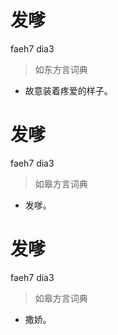 # 发嗲
faeh7 dia3
> 如东方言词典
- 故意装着疼爱的样子。

# 发嗲
faeh7 dia3
> 如皋方言词典
- 发嗲。

# 发嗲
faeh7 dia3
> 如皋方言词典
- 撒娇。
